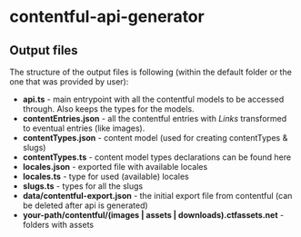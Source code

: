 # contentful-api-generator

## Output files

The structure of the output files is following (within the default folder or the one that was provided by user):

- **api.ts** - main entrypoint with all the contentful models to be accessed through. Also keeps the types for the
  models.
- **contentEntries.json** - all the contentful entries with *Links* transformed to eventual entries (like images).
- **contentTypes.json** - content model (used for creating contentTypes & slugs)
- **contentTypes.ts** - content model types declarations can be found here
- **locales.json** - exported file with available locales
- **locales.ts** - type for used (available) locales
- **slugs.ts** - types for all the slugs
- **data/contentful-export.json** - the initial export file from contentful (can be deleted after api is generated)
- **your-path/contentful/(images | assets | downloads).ctfassets.net** - folders with assets
